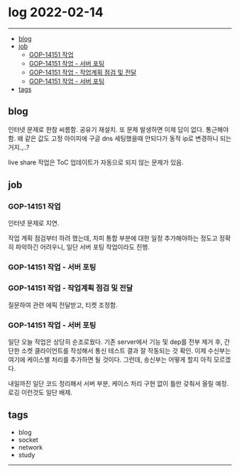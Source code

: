 # log 2022-02-14

---

- [blog](#blog)
- [job](#job)
  - [GOP-14151 작업](#gop-14151-작업)
  - [GOP-14151 작업 - 서버 포팅](#gop-14151-작업---서버-포팅)
  - [GOP-14151 작업 - 작업계획 점검 및 전달](#gop-14151-작업---작업계획-점검-및-전달)
  - [GOP-14151 작업 - 서버 포팅](#gop-14151-작업---서버-포팅-1)
- [tags](#tags)

## blog

인터넷 문제로 한참 씨름함.
공유기 재설치.
또 문제 발생하면 이제 답이 없다. 통근해야함.
왜 같은 값도 고정 아이피에 구글 dns 세팅했을때 안되다가 동적 ip로 변경하니 되는거지.,..?

live share 작업은 ToC 업데이트가 자동으로 되지 않는 문제가 있음.


## job

### GOP-14151 작업 

인터넷 문제로 지연.

작업 계획 점검부터 하려 했는데, 차피 통합 부분에 대한 일정 추가해야하는 정도고 정확히 파악하긴 어려우니, 일단 서버 포팅 작업이라도 진행.

### GOP-14151 작업 - 서버 포팅

### GOP-14151 작업 - 작업계획 점검 및 전달

질문하여 관련 에픽 전달받고, 티켓 조정함.

### GOP-14151 작업 - 서버 포팅

일단 오늘 작업은 상당히 순조로웠다.
기존 server에서 기능 및 dep를 전부 제거 후, 간단한 소켓 클라이언트를 작성해서 통신 테스트 결과 잘 작동되는 것 확인.
이제 수신부는 여기에 케이스별 처리를 추가하면 될 것이다.
그런데, 송신부는 어떻게 할지 아직 모르겠다.

내일까진 일단 코드 정리해서 서버 부분, 케이스 처리 구현 없이 틀만 갖춰서 올릴 예정.
로깅 이런것도 일단 배제.


## tags

- blog
- socket
- network
- study

---
